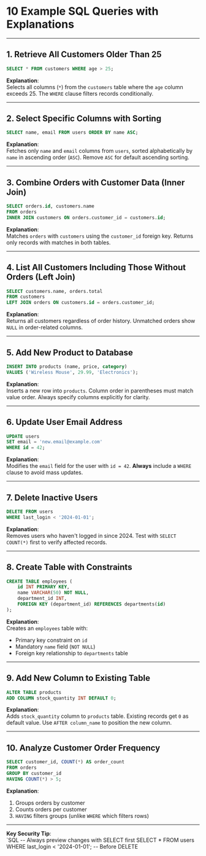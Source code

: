 # 10 Example SQL Queries with Explanations  

---

## 1. Retrieve All Customers Older Than 25  
```sql
SELECT * FROM customers WHERE age > 25;
```

**Explanation**:  
Selects all columns (`*`) from the `customers` table where the `age` column exceeds 25. The `WHERE` clause filters records conditionally.

---

## 2. Select Specific Columns with Sorting  
```sql
SELECT name, email FROM users ORDER BY name ASC;
```

**Explanation**:  
Fetches only `name` and `email` columns from `users`, sorted alphabetically by `name` in ascending order (`ASC`). Remove `ASC` for default ascending sorting.

---

## 3. Combine Orders with Customer Data (Inner Join)  
```sql
SELECT orders.id, customers.name 
FROM orders 
INNER JOIN customers ON orders.customer_id = customers.id;
```

**Explanation**:  
Matches `orders` with `customers` using the `customer_id` foreign key. Returns only records with matches in both tables.

---

## 4. List All Customers Including Those Without Orders (Left Join)  
```sql
SELECT customers.name, orders.total 
FROM customers 
LEFT JOIN orders ON customers.id = orders.customer_id;
```

**Explanation**:  
Returns all customers regardless of order history. Unmatched orders show `NULL` in order-related columns.

---

## 5. Add New Product to Database  
```sql
INSERT INTO products (name, price, category) 
VALUES ('Wireless Mouse', 29.99, 'Electronics');
```

**Explanation**:  
Inserts a new row into `products`. Column order in parentheses must match value order. Always specify columns explicitly for clarity.

---

## 6. Update User Email Address  
```sql
UPDATE users 
SET email = 'new.email@example.com' 
WHERE id = 42;
```

**Explanation**:  
Modifies the `email` field for the user with `id = 42`. **Always** include a `WHERE` clause to avoid mass updates.

---

## 7. Delete Inactive Users  
```sql
DELETE FROM users 
WHERE last_login < '2024-01-01';
```

**Explanation**:  
Removes users who haven't logged in since 2024. Test with `SELECT COUNT(*)` first to verify affected records.

---

## 8. Create Table with Constraints  
```sql
CREATE TABLE employees (
    id INT PRIMARY KEY,
    name VARCHAR(50) NOT NULL,
    department_id INT,
    FOREIGN KEY (department_id) REFERENCES departments(id)
);
```

**Explanation**:  
Creates an `employees` table with:
- Primary key constraint on `id`
- Mandatory `name` field (`NOT NULL`)
- Foreign key relationship to `departments` table

---

## 9. Add New Column to Existing Table  
```sql
ALTER TABLE products 
ADD COLUMN stock_quantity INT DEFAULT 0;
```

**Explanation**:  
Adds `stock_quantity` column to `products` table. Existing records get `0` as default value. Use `AFTER column_name` to position the new column.

---

## 10. Analyze Customer Order Frequency  
```sql
SELECT customer_id, COUNT(*) AS order_count 
FROM orders 
GROUP BY customer_id 
HAVING COUNT(*) > 5;
```

**Explanation**:  
1. Groups orders by customer  
2. Counts orders per customer  
3. `HAVING` filters groups (unlike `WHERE` which filters rows)

---

**Key Security Tip**:  
`SQL
-- Always preview changes with SELECT first
SELECT * FROM users WHERE last_login < '2024-01-01';  -- Before DELETE
